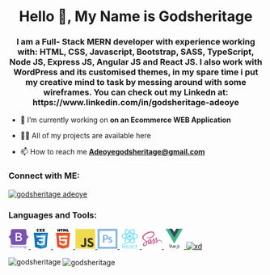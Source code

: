 <h1 align="center">Hello 👋, My Name is Godsheritage</h1>
<h3 align="center">I am a Full- Stack MERN developer with experience working with: HTML, CSS, Javascript, Bootstrap, SASS, TypeScript, Node JS, Express JS, Angular JS and React JS. I also work with WordPress and its customised themes, in my spare time i put my creative mind to task by messing around with some wireframes. You can check out my Linkedn at: https://www.linkedin.com/in/godsheritage-adeoye</h3>

- 🔭 I’m currently working on **on an Ecommerce WEB Application**

- 👨‍💻 All of my projects are available here

- 📫 How to reach me **Adeoyegodsheritage@gmail.com**

<h3 align="left">Connect with ME:</h3>
<p align="left">
<a href="https://linkedin.com/in/godsheritage-adeoye" target="_blank"><img align="center" src="https://raw.githubusercontent.com/rahuldkjain/github-profile-readme-generator/master/src/images/icons/Social/linked-in-alt.svg" alt="godsheritage adeoye" height="30" width="40" /></a>
</p>

<h3 align="left">Languages and Tools:</h3>
<p align="left"> <a href="https://getbootstrap.com" target="_blank" rel="noreferrer"> <img src="https://raw.githubusercontent.com/devicons/devicon/master/icons/bootstrap/bootstrap-plain-wordmark.svg" alt="bootstrap" width="40" height="40"/> </a> <a href="https://www.w3schools.com/css/" target="_blank" rel="noreferrer"> <img src="https://raw.githubusercontent.com/devicons/devicon/master/icons/css3/css3-original-wordmark.svg" alt="css3" width="40" height="40"/> </a> <a href="https://www.w3.org/html/" target="_blank" rel="noreferrer"> <img src="https://raw.githubusercontent.com/devicons/devicon/master/icons/html5/html5-original-wordmark.svg" alt="html5" width="40" height="40"/> </a> <a href="https://developer.mozilla.org/en-US/docs/Web/JavaScript" target="_blank" rel="noreferrer"> <img src="https://raw.githubusercontent.com/devicons/devicon/master/icons/javascript/javascript-original.svg" alt="javascript" width="40" height="40"/> <a href="https://www.photoshop.com/en" target="_blank" rel="noreferrer"> <img src="https://raw.githubusercontent.com/devicons/devicon/master/icons/photoshop/photoshop-line.svg" alt="photoshop" width="40" height="40"/> </a> <a href="https://reactjs.org/" target="_blank" rel="noreferrer"> <img src="https://raw.githubusercontent.com/devicons/devicon/master/icons/react/react-original-wordmark.svg" alt="react" width="40" height="40"/> </a> <a href="https://sass-lang.com" target="_blank" rel="noreferrer"> <img src="https://raw.githubusercontent.com/devicons/devicon/master/icons/sass/sass-original.svg" alt="sass" width="40" height="40"/> </a> <a href="https://vuejs.org/" target="_blank" rel="noreferrer"> <img src="https://raw.githubusercontent.com/devicons/devicon/master/icons/vuejs/vuejs-original-wordmark.svg" alt="vuejs" width="40" height="40"/> </a> <a href="https://www.adobe.com/products/xd.html" target="_blank" rel="noreferrer"> <img src="https://cdn.worldvectorlogo.com/logos/adobe-xd.svg" alt="xd" width="40" height="40"/> </a> </p>

<p><img align="left" style="margin-bottom:32px" src="https://github-readme-stats.vercel.app/api/top-langs?username=godsheritage&show_icons=true&locale=en&layout=compact" alt="godsheritage" /></p>


<p>&nbsp;<img align="center" src="https://github-readme-stats.vercel.app/api?username=godsheritage&show_icons=true&locale=en" alt="godsheritage" /></p>
